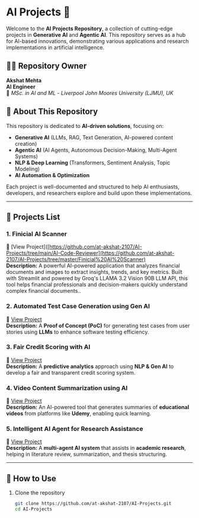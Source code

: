 # AI Projects 🚀  

Welcome to the **AI Projects Repository**, a collection of cutting-edge projects in **Generative AI** and **Agentic AI**. This repository serves as a hub for AI-based innovations, demonstrating various applications and research implementations in artificial intelligence.

## 👨‍💻 Repository Owner  
**Akshat Mehta**  
**AI Engineer**  
📖 *MSc. in AI and ML* - *Liverpool John Moores University (LJMU), UK*  

## 📌 About This Repository  
This repository is dedicated to **AI-driven solutions**, focusing on:  
- **Generative AI** (LLMs, RAG, Text Generation, AI-powered content creation)  
- **Agentic AI** (AI Agents, Autonomous Decision-Making, Multi-Agent Systems)  
- **NLP & Deep Learning** (Transformers, Sentiment Analysis, Topic Modeling)  
- **AI Automation & Optimization**  

Each project is well-documented and structured to help AI enthusiasts, developers, and researchers explore and build upon these implementations.  

---

## 📂 Projects List  

### **1. Finicial AI Scanner**  
🔗 [View Project]([https://github.com/at-akshat-2107/AI-Projects/tree/main/AI-Code-Reviewer](https://github.com/at-akshat-2107/AI-Projects/tree/master/Finicial%20AI%20Scanner)  
**Description:** A powerful AI-powered application that analyzes financial documents and images to extract insights, trends, and key metrics. Built with Streamlit and powered by Groq's LLAMA 3.2 Vision 90B LLM API, this tool helps financial professionals and decision-makers quickly understand complex financial documents..

### **2. Automated Test Case Generation using Gen AI**  
🔗 [View Project](https://github.com/at-akshat-2107/AI-Projects/tree/main/Auto-Test-Case-Gen)  
**Description:** A **Proof of Concept (PoC)** for generating test cases from user stories using **LLMs** to enhance software testing efficiency.

### **3. Fair Credit Scoring with AI**  
🔗 [View Project](https://github.com/at-akshat-2107/AI-Projects/tree/main/Fair-Credit-Scoring)  
**Description:** A **predictive analytics** approach using **NLP & Gen AI** to develop a fair and transparent credit scoring system.

### **4. Video Content Summarization using AI**  
🔗 [View Project](https://github.com/at-akshat-2107/AI-Projects/tree/main/Video-Summarization)  
**Description:** An AI-powered tool that generates summaries of **educational videos** from platforms like **Udemy**, enabling quick learning.

### **5. Intelligent AI Agent for Research Assistance**  
🔗 [View Project](https://github.com/at-akshat-2107/AI-Projects/tree/main/Research-Agent)  
**Description:** A **multi-agent AI system** that assists in **academic research**, helping in literature review, summarization, and thesis structuring.

---

## 🚀 How to Use  
1. Clone the repository  
   ```sh
   git clone https://github.com/at-akshat-2107/AI-Projects.git
   cd AI-Projects
